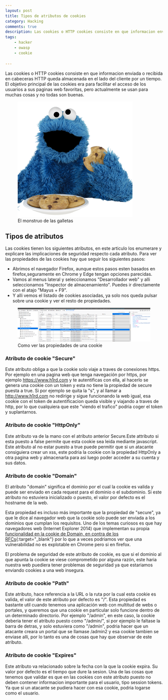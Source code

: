 ```yaml
---
layout: post
title: Tipos de atributos de cookies
category: Hacking
comments: true
description: Las cookies o HTTP cookies consiste en que informacion enviada o recibida en cabeceras HTTP queda almacenada en el lado del cliente por un tiempo. El objetivo principal de las cookies era para facilitar el acceso de los usuarios a sus paginas web favoritas, pero actualmente se usan para muchas cosas y no todas son buenas.
tags:   
    - hacker
    - owasp
    - cookie

---
```


Las cookies o HTTP cookies consiste en que informacion enviada o recibida en cabeceras HTTP queda almacenada en el lado del cliente por un tiempo. El objetivo principal de las cookies era para facilitar el acceso de los usuarios a sus paginas web favoritas, pero actualmente se usan para muchas cosas y no todas son buenas.

<figure>
<img alt="El monstruo de las galletas" class="img img-responsive" src="/resources/images/cookie.png"/>
<figcaption>
El monstruo de las galletas
</figcaption>
</figure>

## Tipos de atributos

Las cookies tienen los siguientes atributos, en este articulo los enumerare y explicare las implicaciones de seguridad respecto cada atributo. Para ver las propiedades de las cookies hay que seguir los siguientes pasos:

* Abrimos el navegador Firefox, aunque estos pasos esten basados en firefox,seguramente en Chrome y Edge tengan opciones parecidas.
* Vamos al menus lateral y seleccionamos "Desarrollador web" y alli seleccionamos "Inspector de almacenamiento". Puedes ir directamente con el atajo "Mayus + F9".
* Y alli vemos el listado de cookies asociadas, ya solo nos queda pulsar sobre una cookie y ver el resto de propiedades.

<figure>
<img alt="Como ver las propiedades de una cookie" class="img img-responsive" src="/resources/images/como-ver-cookies-navegador.png"/>
<figcaption>
Como ver las propiedades de una cookie
</figcaption>
</figure>

### Atributo de cookie "Secure"

Este atributo obliga a que la cookie solo viaje a traves de conexiones https. Por ejemplo en una pagina web que tenga navegación por https, por ejemplo https://www.h1rd.com y te autentificas con ella, al hacerlo se genera una cookie con un token y esta no tiene la propiedad de secure puesta a true. Si por ejemplo se quita la "s", y al llamar a http://www.h1rd.com no redirige y sigue funcionando la web igual, esa cookie con el token de autentificacion queda visible y viajando a traves de http, por lo que cualquiera que este "viendo el trafico" podria coger el token y suplantarnos.

### Atributo de cookie "HttpOnly"

Este atributo va de la mano con el atributo anterior Secure.Este attributo si esta puesto a false permite que esta cookie sea leida mediante javascript. Este atributo al no estar puesto a true puede permitir que si un atacante consiguiera crear un xss, este podria la cookie con la propiedad HttpOnly a otra pagina web y almacenarla para asi luego poder acceder a su cuenta y sus datos.

### Atributo de cookie "Domain"

El atributo "domain" significa el dominio por el cual la cookie es valida y puede ser enviado en cada request para el dominio o el subdominio. Si este atributo no estuviera inicializado o puesto, el valor por defecto es el hostname de la web.

Esta propiedad es incluso más importante que la propiedad de "secure", ya que le dice al navegador web que la cookie solo puede ser enviada a los dominios que cumplan los requisitos. Uno de los temas curiosos es que hay navegadores web (Internet Explorer 2014) que implementan su propia [funcionalidad en la cookie de Domain, en contra de los RFCs](https://www.mxsasha.eu/blog/2014/03/04/definitive-guide-to-cookie-domains/){:target="_blank"} por lo que a veces podriamos ver que una vulnerabilidad no es explotable en Chrome pero si en firefox.

El problema de seguridad de este atributo de cookie, es que si el dominio al que apunta la cookie se viese comprometido por alguna razón, este haria nuestra web puediera tener problemas de seguridad ya que estariamos enviando cookies a una web insegura.

### Atributo de cookie "Path"

Este atributo, hace referencia a la URL o la ruta por la cual esta cookie es valida, el valor de este atributo por defecto es "/". Esta propiedad es bastante util cuando tenemos una aplicación web con multitud de webs o portales, y queremos que una cookie en particular solo funcione dentro de un determinado directorio. Por ejemplo "/admin", en este caso, la cookie deberia tener el atributo puesto como "/admin/", si por ejemplo le faltase la barra de detras, y solo estuviera como "/admin", podria hacer que un atacante creara un portal que se llamase /admin2 y esa cookie tambien se enviase alli, por lo tanto es una de cosas que hay que observar de este atributo.

### Atributo de cookie "Expires"

Este atributo va relacionado sobre la fecha con la que la cookie expira. Su valor por defecto es el tiempo que dure la sesion. Una de las cosas que tenemos que validar es que en las cookies con este atributo puesto no deben contener informacion importante para el usuario, tipo session tokens. Ya que si un atacante se pudiera hacer con esa cookie, podria logarse como el usuario. 

